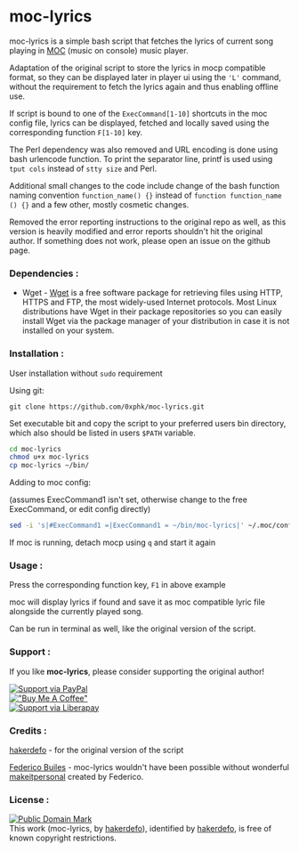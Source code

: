 # moc-lyrics
moc-lyrics is a simple bash script that fetches the lyrics of current song playing in [MOC] (music on console) music player.

Adaptation of the original script to store the lyrics in mocp compatible format, 
so they can be displayed later in player ui using the ```'L'``` command,
without the requirement to fetch the lyrics again and thus enabling offline use.

If script is bound to one of the ```ExecCommand[1-10]``` shortcuts in the moc config file,
lyrics can be displayed, fetched and locally saved using the corresponding function ```F[1-10]``` key.

The Perl dependency was also removed and URL encoding is done using bash urlencode function.
To print the separator line, printf is used using ```tput cols``` instead of ```stty size``` and Perl.

Additional small changes to the code include change of the bash function naming convention
```function_name() {}``` instead of ```function function_name () {}```
and a few other, mostly cosmetic changes.

Removed the error reporting instructions to the original repo as well, 
as this version is heavily modified and error reports shouldn't hit the original author.
If something does not work, please open an issue on the github page.

### Dependencies :
- Wget - [Wget] is a free software package for retrieving files using HTTP, HTTPS and FTP, the most widely-used Internet
protocols. Most Linux distributions have Wget in their package repositories so you can easily install Wget via the package manager of your distribution in case it is not installed on your system.


### Installation :
User installation without ```sudo``` requirement

Using git:

```
git clone https://github.com/0xphk/moc-lyrics.git
```

Set executable bit and copy the script to your preferred users bin directory, which also should be listed in users ```$PATH``` variable.


```sh
cd moc-lyrics
chmod u+x moc-lyrics
cp moc-lyrics ~/bin/
```
Adding to moc config:

(assumes ExecCommand1 isn't set, otherwise change to the free ExecCommand, or edit config directly)

```sh
sed -i 's|#ExecCommand1 =|ExecCommand1 = ~/bin/moc-lyrics|' ~/.moc/config
```

If moc is running, detach mocp using ```q``` and start it again


### Usage :
Press the corresponding function key, ```F1``` in above example

moc will display lyrics if found and save it as moc compatible lyric file alongside the currently played song.

Can be run in terminal as well, like the original version of the script.


### Support :

If you like **moc-lyrics**, please consider supporting the original author!

[![Support via PayPal](https://cdn.jsdelivr.net/gh/twolfson/paypal-github-button@1.0.0/dist/button.svg)](https://paypal.me/hakerdefo)  
[!["Buy Me A Coffee"](https://user-images.githubusercontent.com/1376749/120938564-50c59780-c6e1-11eb-814f-22a0399623c5.png)](https://www.buymeacoffee.com/hakerdefo)  
[![Support via Liberapay](https://liberapay.com/assets/widgets/donate.svg)](https://liberapay.com/hakerdefo/donate)  


### Credits :
[hakerdefo] - for the original version of the script

[Federico Builes] - moc-lyrics wouldn't have been possible without wonderful [makeitpersonal] created by Federico.


### License :
[![Public Domain Mark](http://i.creativecommons.org/p/mark/1.0/88x31.png)](http://creativecommons.org/publicdomain/mark/1.0/)  
This work (<span property="dct:title">moc-lyrics</span>, by [<span property="dct:title">hakerdefo</span>](https://github.com/hakerdefo/moc-lyrics)), identified by [<span property="dct:title">hakerdefo</span>](https://hakerdefo.blogspot.com), is free of known copyright restrictions.

[Wget]:https://www.gnu.org/software/wget/
[hakerdefo]:https://github.com/hakerdefo/moc-lyrics
[moc-lyrics]:https://github.com/hakerdefo/moc-lyrics
[MOC]:http://moc.daper.net
[Federico Builes]:https://github.com/febuiles
[makeitpersonal]:https://github.com/febuiles/makeitpersonal
